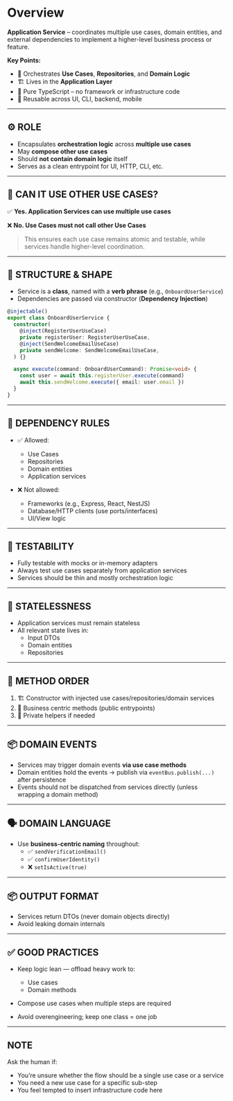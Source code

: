 # Overview

**Application Service** – coordinates multiple use cases, domain entities, and external dependencies to implement a higher-level business process or feature.

**Key Points:**

- 🧠 Orchestrates **Use Cases**, **Repositories**, and **Domain Logic**
- 🏗️ Lives in the **Application Layer**
- 🧩 Pure TypeScript – no framework or infrastructure code
- 🔁 Reusable across UI, CLI, backend, mobile

---

## ⚙️ ROLE

- Encapsulates **orchestration logic** across **multiple use cases**
- May **compose other use cases**
- Should **not contain domain logic** itself
- Serves as a clean entrypoint for UI, HTTP, CLI, etc.

---

## 🔀 CAN IT USE OTHER USE CASES?

✅ **Yes. Application Services can use multiple use cases**

❌ **No. Use Cases must not call other Use Cases**

> This ensures each use case remains atomic and testable, while services handle higher-level coordination.

---

## 🧱 STRUCTURE & SHAPE

- Service is a **class**, named with a **verb phrase** (e.g., `OnboardUserService`)
- Dependencies are passed via constructor (**Dependency Injection**)

```ts
@injectable()
export class OnboardUserService {
  constructor(
    @inject(RegisterUserUseCase)
    private registerUser: RegisterUserUseCase,
    @inject(SendWelcomeEmailUseCase)
    private sendWelcome: SendWelcomeEmailUseCase,
  ) {}

  async execute(command: OnboardUserCommand): Promise<void> {
    const user = await this.registerUser.execute(command)
    await this.sendWelcome.execute({ email: user.email })
  }
}
```

---

## 🔌 DEPENDENCY RULES

- ✅ Allowed:
  - Use Cases
  - Repositories
  - Domain entities
  - Application services

- ❌ Not allowed:
  - Frameworks (e.g., Express, React, NestJS)
  - Database/HTTP clients (use ports/interfaces)
  - UI/View logic

---

## 🧪 TESTABILITY

- Fully testable with mocks or in-memory adapters
- Always test use cases separately from application services
- Services should be thin and mostly orchestration logic

---

## 🧼 STATELESSNESS

- Application services must remain stateless
- All relevant state lives in:
  - Input DTOs
  - Domain entities
  - Repositories

---

## 🧩 METHOD ORDER

1. 🏗️ Constructor with injected use cases/repositories/domain services
2. 🚀 Business centric methods (public entrypoints)
3. 🔧 Private helpers if needed

---

## 📦 DOMAIN EVENTS

- Services may trigger domain events **via use case methods**
- Domain entities hold the events → publish via `eventBus.publish(...)` after persistence
- Events should not be dispatched from services directly (unless wrapping a domain method)

---

## 🗣️ DOMAIN LANGUAGE

- Use **business-centric naming** throughout:
  - ✅ `sendVerificationEmail()`
  - ✅ `confirmUserIdentity()`
  - ❌ `setIsActive(true)`

---

## 📦 OUTPUT FORMAT

- Services return DTOs (never domain objects directly)
- Avoid leaking domain internals

---

## ✅ GOOD PRACTICES

- Keep logic lean — offload heavy work to:
  - Use cases
  - Domain methods

- Compose use cases when multiple steps are required
- Avoid overengineering; keep one class = one job

---

## NOTE

Ask the human if:

- You’re unsure whether the flow should be a single use case or a service
- You need a new use case for a specific sub-step
- You feel tempted to insert infrastructure code here
